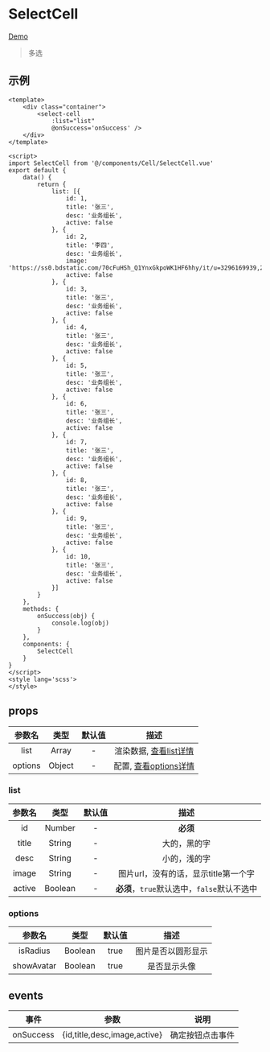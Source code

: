 # SelectCell
[Demo](http://watasi.gitee.io/infozx_api/dist/#/selectCell)
> 多选

## 示例
``` vue{10}
<template>
	<div class="container">
		<select-cell
			:list="list"
			@onSuccess='onSuccess' />
	</div>
</template>

<script>
import SelectCell from '@/components/Cell/SelectCell.vue'
export default {
	data() {
		return {
			list: [{
				id: 1,
				title: '张三',
				desc: '业务组长',
				active: false
			}, {
				id: 2,
				title: '李四',
				desc: '业务组长',
				image: 'https://ss0.bdstatic.com/70cFuHSh_Q1YnxGkpoWK1HF6hhy/it/u=3296169939,2964109829&fm=27&gp=0.jpg',
				active: false
			}, {
				id: 3,
				title: '张三',
				desc: '业务组长',
				active: false
			}, {
				id: 4,
				title: '张三',
				desc: '业务组长',
				active: false
			}, {
				id: 5,
				title: '张三',
				desc: '业务组长',
				active: false
			}, {
				id: 6,
				title: '张三',
				desc: '业务组长',
				active: false
			}, {
				id: 7,
				title: '张三',
				desc: '业务组长',
				active: false
			}, {
				id: 8,
				title: '张三',
				desc: '业务组长',
				active: false
			}, {
				id: 9,
				title: '张三',
				desc: '业务组长',
				active: false
			}, {
				id: 10,
				title: '张三',
				desc: '业务组长',
				active: false
			}]
		}
	},
	methods: {
		onSuccess(obj) {
			console.log(obj)
		}
	},
	components: {
		SelectCell
	}
}
</script>
<style lang='scss'>
</style>
```

## props
|参数名|类型|默认值|描述|
|:---:|:---:|:---:|:---:|
|list|Array|-|渲染数据, [查看list详情](#list)|
|options|Object|-|配置, [查看options详情](#options)|

### list
|参数名|类型|默认值|描述|
|:---:|:---:|:---:|:---:|
|id|Number|-|**必须**|
|title|String|-|大的，黑的字|
|desc|String|-|小的，浅的字|
|image|String|-|图片url，没有的话，显示title第一个字|
|active|Boolean|-|**必须**，`true`默认选中，`false`默认不选中|

### options
|参数名|类型|默认值|描述|
|:---:|:---:|:---:|:---:|
|isRadius|Boolean|true|图片是否以圆形显示|
|showAvatar|Boolean|true|是否显示头像|

## events
|事件|参数|说明|
|:---:|:---:|:---:|
|onSuccess|{id,title,desc,image,active}|确定按钮点击事件|